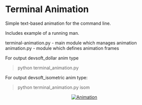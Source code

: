 Terminal Animation
==================

Simple text-based animation for the command line.

Includes example of a running man.


terminal-animation.py - main module which manages animation  
animation.py - module which defines animation frames  

For output devsoft_dollar anim type
> python terminal_animation.py

For output devsoft_isometric anim type:
> python terminal_animation.py isom

<div align="center"><a href="https://github.com/mdq3/terminal-animation"><img src="https://i.imgur.com/kvbxTlf.png?1" alt="Animation" /></a></div>
